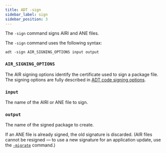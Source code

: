 ```yaml
---
title: ADT -sign
sidebar_label: sign
sidebar_position: 3
---
```



The `-sign` command signs AIRI and ANE files.

The `-sign` command uses the following syntax:

```
adt -sign AIR_SIGNING_OPTIONS input output
```

### `AIR_SIGNING_OPTIONS`

The AIR signing options identify the certificate used to sign a package file. The signing options are fully described in [ADT code signing options](../option-sets/code-signing-options).

### `input`

The name of the AIRI or ANE file to sign.

### `output` 

The name of the signed package to create.

If an ANE file is already signed, the old signature is discarded. (AIR files cannot be resigned — to use a new signature for an application update, use the [`-migrate`](migrate) command.)

